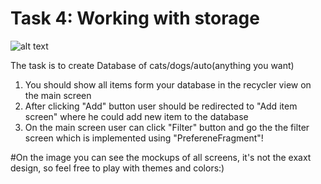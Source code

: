 # Task 4: Working with storage
![alt text](https://github.com/rolling-scopes-school/rs.android.task.4/blob/master/TaskDescritpion.svg)

The task is to create Database of cats/dogs/auto(anything you want)
1. You should show all items form your database in the recycler view on the main screen
2. After clicking "Add" button user should be redirected to "Add item screen" where he could add new item to the database
3. On the main screen user can click "Filter" button and go the the filter screen which is implemented using "PrefereneFragment"!

#On the image you can see the mockups of all screens, it's not the exaxt design, so feel free to play with themes and colors:)
